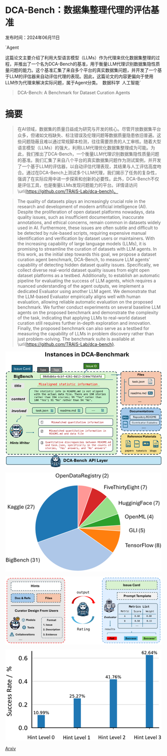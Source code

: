 # DCA-Bench：数据集整理代理的评估基准

发布时间：2024年06月11日

`Agent

这篇论文主要介绍了利用大型语言模型（LLMs）作为代理来优化数据集整理的过程，并推出了一个名为DCA-Bench的基准，用于衡量LLM代理识别数据集隐性质量问题的能力。这个基准汇集了来自多个平台的真实数据集问题，并开发了一个基于LLM的评估器来自动评估代理的表现。因此，这篇论文的内容更偏向于使用LLM作为代理来解决实际问题，属于Agent分类。` `数据科学` `人工智能`

> DCA-Bench: A Benchmark for Dataset Curation Agents

# 摘要

> 在AI领域，数据集的质量日益成为研究与开发的核心。尽管开放数据集平台众多，但诸如文档缺失、标注错误及伦理问题等数据质量隐患依旧普遍。这些问题隐蔽且难以通过常规脚本检测，往往需要昂贵的人工审核。随着大型语言模型（LLMs）的强大，利用LLM代理优化数据集整理成为可能。为此，我们推出了DCA-Bench，一个衡量LLM代理识别数据集隐性质量问题的基准。我们汇集了来自八个平台的真实数据集问题作为测试案例，并开发了一个基于LLM的评估器，以自动评估代理表现，其结果与人工评估高度吻合。通过在DCA-Bench上测试多个LLM代理，我们揭示了任务的复杂性，强调了在实际应用中进一步探索和创新的必要性。此外，DCA-Bench不仅是评估工具，也是衡量LLMs发现问题能力的平台。详情请访问 \url{https://github.com/TRAIS-Lab/dca-bench}。

> The quality of datasets plays an increasingly crucial role in the research and development of modern artificial intelligence (AI). Despite the proliferation of open dataset platforms nowadays, data quality issues, such as insufficient documentation, inaccurate annotations, and ethical concerns, remain common in datasets widely used in AI. Furthermore, these issues are often subtle and difficult to be detected by rule-based scripts, requiring expensive manual identification and verification by dataset users or maintainers. With the increasing capability of large language models (LLMs), it is promising to streamline the curation of datasets with LLM agents. In this work, as the initial step towards this goal, we propose a dataset curation agent benchmark, DCA-Bench, to measure LLM agents' capability of detecting hidden dataset quality issues. Specifically, we collect diverse real-world dataset quality issues from eight open dataset platforms as a testbed. Additionally, to establish an automatic pipeline for evaluating the success of LLM agents, which requires a nuanced understanding of the agent outputs, we implement a dedicated Evaluator using another LLM agent. We demonstrate that the LLM-based Evaluator empirically aligns well with human evaluation, allowing reliable automatic evaluation on the proposed benchmark. We further conduct experiments on several baseline LLM agents on the proposed benchmark and demonstrate the complexity of the task, indicating that applying LLMs to real-world dataset curation still requires further in-depth exploration and innovation. Finally, the proposed benchmark can also serve as a testbed for measuring the capability of LLMs in problem discovery rather than just problem-solving. The benchmark suite is available at \url{https://github.com/TRAIS-Lab/dca-bench}.

![DCA-Bench：数据集整理代理的评估基准](../../../paper_images/2406.07275/x1.png)

![DCA-Bench：数据集整理代理的评估基准](../../../paper_images/2406.07275/x2.png)

![DCA-Bench：数据集整理代理的评估基准](../../../paper_images/2406.07275/x3.png)

![DCA-Bench：数据集整理代理的评估基准](../../../paper_images/2406.07275/x4.png)

[Arxiv](https://arxiv.org/abs/2406.07275)